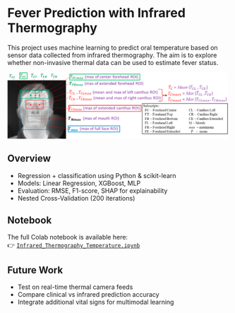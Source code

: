 # Fever Prediction with Infrared Thermography

This project uses machine learning to predict oral temperature based on sensor data collected from infrared thermography. The aim is to explore whether non-invasive thermal data can be used to estimate fever status.

<img src="docs/assets/infra.png" width="500"/>

## Overview

- Regression + classification using Python & scikit-learn  
- Models: Linear Regression, XGBoost, MLP  
- Evaluation: RMSE, F1-score, SHAP for explainability  
- Nested Cross-Validation (200 iterations)

## Notebook

The full Colab notebook is available here:  
👉 [`Infrared_Thermography_Temperature.ipynb`](./Infrared_Thermography_Temperature.ipynb)


## Future Work

- Test on real-time thermal camera feeds  
- Compare clinical vs infrared prediction accuracy  
- Integrate additional vital signs for multimodal learning

